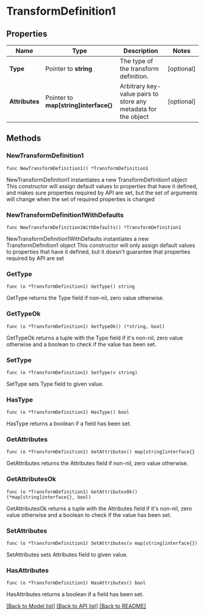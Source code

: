 # TransformDefinition1

## Properties

Name | Type | Description | Notes
------------ | ------------- | ------------- | -------------
**Type** | Pointer to **string** | The type of the transform definition. | [optional] 
**Attributes** | Pointer to **map[string]interface{}** | Arbitrary key-value pairs to store any metadata for the object | [optional] 

## Methods

### NewTransformDefinition1

`func NewTransformDefinition1() *TransformDefinition1`

NewTransformDefinition1 instantiates a new TransformDefinition1 object
This constructor will assign default values to properties that have it defined,
and makes sure properties required by API are set, but the set of arguments
will change when the set of required properties is changed

### NewTransformDefinition1WithDefaults

`func NewTransformDefinition1WithDefaults() *TransformDefinition1`

NewTransformDefinition1WithDefaults instantiates a new TransformDefinition1 object
This constructor will only assign default values to properties that have it defined,
but it doesn't guarantee that properties required by API are set

### GetType

`func (o *TransformDefinition1) GetType() string`

GetType returns the Type field if non-nil, zero value otherwise.

### GetTypeOk

`func (o *TransformDefinition1) GetTypeOk() (*string, bool)`

GetTypeOk returns a tuple with the Type field if it's non-nil, zero value otherwise
and a boolean to check if the value has been set.

### SetType

`func (o *TransformDefinition1) SetType(v string)`

SetType sets Type field to given value.

### HasType

`func (o *TransformDefinition1) HasType() bool`

HasType returns a boolean if a field has been set.

### GetAttributes

`func (o *TransformDefinition1) GetAttributes() map[string]interface{}`

GetAttributes returns the Attributes field if non-nil, zero value otherwise.

### GetAttributesOk

`func (o *TransformDefinition1) GetAttributesOk() (*map[string]interface{}, bool)`

GetAttributesOk returns a tuple with the Attributes field if it's non-nil, zero value otherwise
and a boolean to check if the value has been set.

### SetAttributes

`func (o *TransformDefinition1) SetAttributes(v map[string]interface{})`

SetAttributes sets Attributes field to given value.

### HasAttributes

`func (o *TransformDefinition1) HasAttributes() bool`

HasAttributes returns a boolean if a field has been set.


[[Back to Model list]](../README.md#documentation-for-models) [[Back to API list]](../README.md#documentation-for-api-endpoints) [[Back to README]](../README.md)



